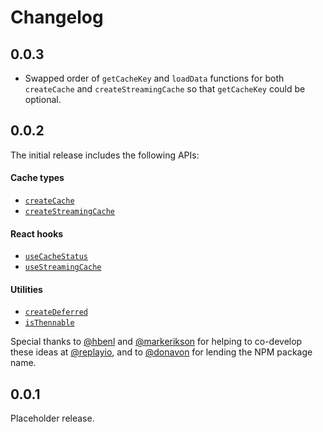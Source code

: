 # Changelog

## 0.0.3
* Swapped order of `getCacheKey` and `loadData` functions for both `createCache` and `createStreamingCache` so that `getCacheKey` could be optional.

## 0.0.2
The initial release includes the following APIs:
#### Cache types
* [`createCache`](https://suspense-npm.vercel.app/createCache)
* [`createStreamingCache`](https://suspense-npm.vercel.app/createStreamingCache)
#### React hooks
* [`useCacheStatus`](https://suspense-npm.vercel.app/useCacheStatus)
* [`useStreamingCache`](https://suspense-npm.vercel.app/useStreamingCache)
#### Utilities
* [`createDeferred`](https://suspense-npm.vercel.app/createDeferred)
* [`isThennable`](https://suspense-npm.vercel.app/isThennable)

Special thanks to [@hbenl](https://github.com/hbenl) and [@markerikson](https://github.com/markerikson) for helping to co-develop these ideas at [@replayio](https://github.com/replayio), and to [@donavon](https://github.com/donavon) for lending the NPM package name.

## 0.0.1
Placeholder release.